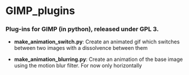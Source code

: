 # GIMP_plugins
### Plug-ins for GIMP (in python), released under GPL 3.

* **make_animation_switch.py**:
  Create an animated gif which switches between two images with a dissolvence between them

* **make_animation_blurring.py**:
  Create an animation of the base image using the motion blur filter. For now only horizontally
